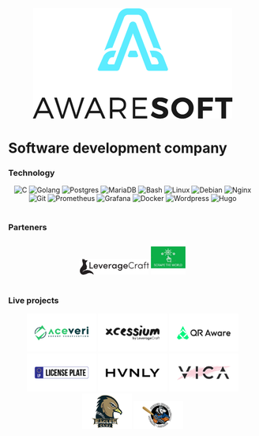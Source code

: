 <div align="center"><a href="https://github.com/AwareRO"><img src="profile/logo-dark.png" alt="Aware Soft Logo"/></a></div>

# Software development company

### Technology
<div align="center">
<img alt="C" width="30px" src="https://cdn.jsdelivr.net/gh/devicons/devicon@latest/icons/c/c-original.svg" />
<img alt="Golang" width="30px" src="https://cdn.jsdelivr.net/gh/devicons/devicon@latest/icons/go/go-original.svg" />
<img alt="Postgres" width="30px" src="https://cdn.jsdelivr.net/gh/devicons/devicon@latest/icons/postgresql/postgresql-original.svg" />
<img alt="MariaDB" width="30px" src="https://cdn.jsdelivr.net/gh/devicons/devicon@latest/icons/mariadb/mariadb-original.svg" />
<img alt="Bash" width="30px" src="https://cdn.jsdelivr.net/gh/devicons/devicon@latest/icons/bash/bash-original.svg" />
<img alt="Linux" width="30px" src="https://cdn.jsdelivr.net/gh/devicons/devicon@latest/icons/linux/linux-original.svg" />
<img alt="Debian" width="30px" src="https://cdn.jsdelivr.net/gh/devicons/devicon@latest/icons/debian/debian-original.svg" />
<img alt="Nginx" width="30px" src="https://cdn.jsdelivr.net/gh/devicons/devicon@latest/icons/nginx/nginx-original.svg" />
<img alt="Git" width="30px" src="https://cdn.jsdelivr.net/gh/devicons/devicon@latest/icons/git/git-original.svg" />
<img alt="Prometheus" width="30px" src="https://cdn.jsdelivr.net/gh/devicons/devicon@latest/icons/prometheus/prometheus-original.svg" />
<img alt="Grafana" width="30px" src="https://cdn.jsdelivr.net/gh/devicons/devicon@latest/icons/grafana/grafana-original.svg" />
<img alt="Docker" width="30px" src="https://cdn.jsdelivr.net/gh/devicons/devicon@latest/icons/docker/docker-original.svg" />
<img alt="Wordpress" width="30px" src="https://cdn.jsdelivr.net/gh/devicons/devicon@latest/icons/wordpress/wordpress-original.svg" />
<img alt="Hugo" width="30px" src="https://cdn.jsdelivr.net/gh/devicons/devicon@latest/icons/hugo/hugo-original.svg" />
</div>

#

### Parteners
<div align="center">
<a href="https://leveragecraft.com"><img src="profile/lvg-black.svg" alt="Leverage Craft Logo" width="140"/></a>
<a href="https://www.linkedin.com/company/scrape-the-world"><img src="profile/scrape_the_world.jpeg" alt="Scrape the world" width="70"/></a>
</div>

#

### Live projects
<div align="center">
<a href="https://aceveri.ro"><img src="profile/aceveri.png" alt="Aceveri Logo" width="140"/></a>
<a href="https://xcessium.com"><img src="profile/xcessium.png" alt="Xcessium Logo" width="140"/></a>
<a href="https://qr.aware.ro"><img src="profile/qr-aware.png" alt="QR Aware Logo" width="140"/></a>
</div>
<div align="center">
<a href="https://lp.aware.ro"><img src="profile/license-plate.png" alt="LP Aware Logo" width="140"/></a>
<a href="https://hvnly.ro"><img src="profile/hvnly.png" alt="Hvnly Logo" width="140"/></a>
<a href="https://vicabeauty.ro"><img src="profile/vica.png" alt="Vicabeauty Logo" width="140"/></a>
</div>
<div align="center">
<a href="https://eaglescluj.ro"><img src="profile/eagles.png" alt="EaglesCluj Logo" width="100"/></a>
<a href="https://twolves.aware.ro"><img src="profile/wolves.png" alt="Thunder Wolves Logo" width="100"/></a>
</div>

#
